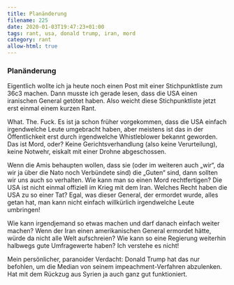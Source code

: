 ```yaml
---
title: Planänderung
filename: 225
date: 2020-01-03T19:47:23+01:00
tags: rant, usa, donald trump, iran, mord
category: rant
allow-html: true
---
```

### Planänderung
<p>Eigentlich wollte ich ja heute noch einen Post mit einer Stichpunktliste zum 36c3 machen. Dann musste ich gerade lesen, dass die USA einen iranischen General getötet haben. Also weicht diese Stichpunktliste jetzt erst einmal einem kurzen Rant.</p>
<p>What. The. Fuck. Es ist ja schon früher vorgekommen, dass die USA einfach irgendwelche Leute umgebracht haben, aber meistens ist das in der Öffentlichkeit erst durch irgendwelche Whistleblower bekannt geworden. Das ist Mord, oder? Keine Gerichtsverhandlung (also keine Verurteilung), keine Notwehr, eiskalt mit einer Drohne abgeschossen.</p>
<p>Wenn die Amis behaupten wollen, dass sie (oder im weiteren auch „wir“, da wir ja über die Nato noch Verbündete sind) die „Guten“ sind, dann sollten wir uns auch so verhalten. Wie kann man so einen Mord rechtfertigen? Die USA ist nicht einmal offiziell im Krieg mit dem Iran. Welches Recht haben die USA zu so einer Tat? Egal, was dieser General, der ermordet wurde, alles getan hat, man kann nicht einfach willkürlich irgendwelche Leute umbringen!</p>
<p>Wie kann irgendjemand so etwas machen und darf danach einfach weiter machen? Wenn der Iran einen amerikanischen General ermordet hätte, würde da nicht alle Welt aufschreien? Wie kann so eine Regierung weiterhin halbwegs gute Umfragewerte haben? Ich verstehe es nicht!</p>
<p>Mein persönlicher, paranoider Verdacht: Donald Trump hat das nur befohlen, um die Median von seinem impeachment-Verfahren abzulenken. Hat mit dem Rückzug aus Syrien ja auch ganz gut funktioniert.</p>
